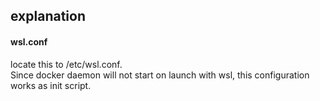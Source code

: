 ## explanation

#### wsl.conf

locate this to /etc/wsl.conf.  
Since docker daemon will not start on launch with wsl, this configuration works as init script.  

